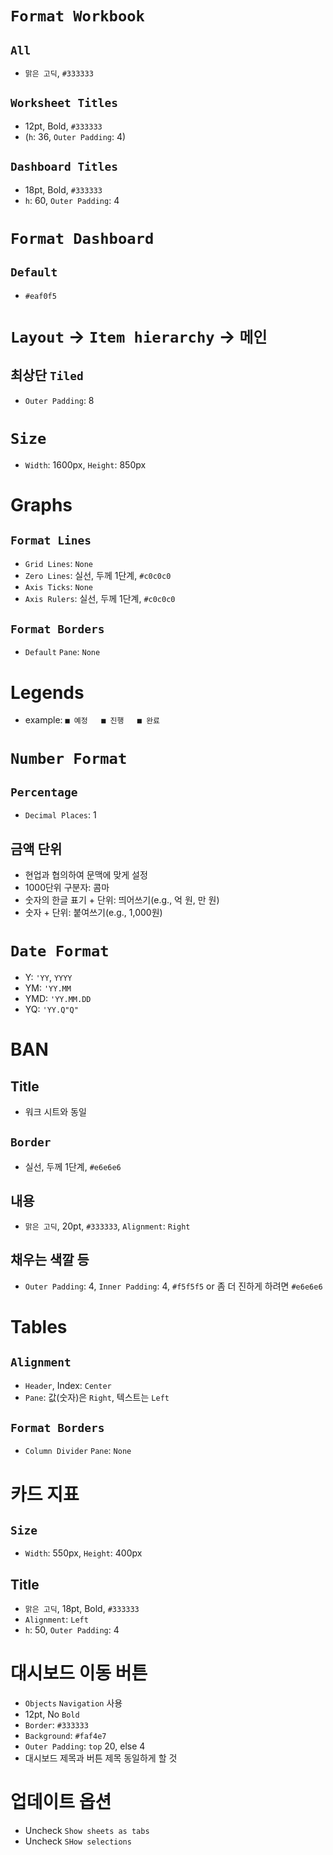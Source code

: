 # `Format Workbook`
## `All`
- `맑은 고딕`, `#333333`
## `Worksheet Titles`
- 12pt, Bold, `#333333`
- (`h`: 36, `Outer Padding`: 4)
## `Dashboard Titles`
- 18pt, Bold, `#333333`
- `h`: 60, `Outer Padding`: 4

# `Format Dashboard`
## `Default`
- `#eaf0f5`

# `Layout` -> `Item hierarchy` -> `메인`
## 최상단 `Tiled`
- `Outer Padding`: 8

# `Size`
- `Width`: 1600px, `Height`: 850px

# Graphs
## `Format Lines`
-  `Grid Lines`: `None`
-  `Zero Lines`: 실선, 두께 1단계, `#c0c0c0`
-  `Axis Ticks`: `None`
-  `Axis Rulers`: 실선, 두께 1단계, `#c0c0c0`
## `Format Borders`
- `Default` `Pane`: `None`

# Legends
- example: `■ 예정   ■ 진행   ■ 완료`

# `Number Format`
## `Percentage`
- `Decimal Places`: 1
## 금액 단위
- 현업과 협의하여 문맥에 맞게 설정
- 1000단위 구분자: 콤마
- 숫자의 한글 표기 + 단위: 띄어쓰기(e.g., 억 원, 만 원)
- 숫자 + 단위: 붙여쓰기(e.g., 1,000원)

# `Date Format`
- Y: `'YY`, `YYYY`
- YM: `'YY.MM`
- YMD: `'YY.MM.DD`
- YQ: `'YY.Q"Q"`

# BAN
## Title
- 워크 시트와 동일
## `Border`
- 실선, 두께 1단계, `#e6e6e6`
## 내용
- `맑은 고딕`, 20pt, `#333333`, `Alignment`: `Right`
## 채우는 색깔 등
- `Outer Padding`: 4, `Inner Padding`: 4, `#f5f5f5` or 좀 더 진하게 하려면 `#e6e6e6`

# Tables
## `Alignment`
- `Header`, Index: `Center`
- `Pane`: 값(숫자)은 `Right`, 텍스트는 `Left`
## `Format Borders`
- `Column Divider` `Pane`: `None`

# 카드 지표
## `Size`
- `Width`: 550px, `Height`: 400px
## Title
-  `맑은 고딕`, 18pt, Bold, `#333333`
- `Alignment`: `Left`
-  `h`: 50, `Outer Padding`: 4

# 대시보드 이동 버튼
- `Objects` `Navigation` 사용
- 12pt, No `Bold`
- `Border`: `#333333`
- `Background`: `#faf4e7`
- `Outer Padding`: `top` 20, else 4
- 대시보드 제목과 버튼 제목 동일하게 할 것

# 업데이트 옵션
- Uncheck `Show sheets as tabs`
- Uncheck `SHow selections`